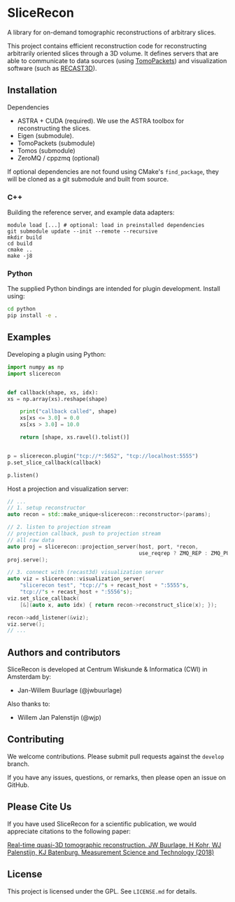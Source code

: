 # SliceRecon

A library for on-demand tomographic reconstructions of arbitrary slices.

This project contains efficient reconstruction code for reconstructing
arbitrarily oriented slices through a 3D volume. It defines servers that are
able to communicate to data sources (using [TomoPackets]) and visualization
software (such as [RECAST3D]).

## Installation
Dependencies
- ASTRA + CUDA (required). We use the ASTRA toolbox for reconstructing the
  slices.
- Eigen (submodule).
- TomoPackets (submodule)
- Tomos (submodule)
- ZeroMQ / cppzmq (optional)

If optional dependencies are not found using CMake's `find_package`, they will
be cloned as a git submodule and built from source.

### C++

Building the reference server, and example data adapters:

```
module load [...] # optional: load in preinstalled dependencies
git submodule update --init --remote --recursive
mkdir build
cd build
cmake ..
make -j8
```

### Python

The supplied Python bindings are intended for plugin development. Install using:

```bash
cd python
pip install -e .
```

## Examples

Developing a plugin using Python:

```python
import numpy as np
import slicerecon


def callback(shape, xs, idx):
xs = np.array(xs).reshape(shape)

    print("callback called", shape)
    xs[xs <= 3.0] = 0.0
    xs[xs > 3.0] = 10.0

    return [shape, xs.ravel().tolist()]


p = slicerecon.plugin("tcp://*:5652", "tcp://localhost:5555")
p.set_slice_callback(callback)

p.listen()
```

Host a projection and visualization server:

```cpp
// ...
// 1. setup reconstructor
auto recon = std::make_unique<slicerecon::reconstructor>(params);

// 2. listen to projection stream
// projection callback, push to projection stream
// all raw data
auto proj = slicerecon::projection_server(host, port, *recon,
                                          use_reqrep ? ZMQ_REP : ZMQ_PULL);
proj.serve();

// 3. connect with (recast3d) visualization server
auto viz = slicerecon::visualization_server(
    "slicerecon test", "tcp://"s + recast_host + ":5555"s,
    "tcp://"s + recast_host + ":5556"s);
viz.set_slice_callback(
    [&](auto x, auto idx) { return recon->reconstruct_slice(x); });

recon->add_listener(&viz);
viz.serve();
// ...
```

## Authors and contributors
SliceRecon is developed at Centrum Wiskunde & Informatica (CWI) in Amsterdam by:

- Jan-Willem Buurlage (@jwbuurlage)

Also thanks to:

- Willem Jan Palenstijn (@wjp)

## Contributing

We welcome contributions. Please submit pull requests against the `develop` branch.

If you have any issues, questions, or remarks, then please open an issue on GitHub.

## Please Cite Us

If you have used SliceRecon for a scientific publication, we would appreciate
citations to the following paper:

[Real-time quasi-3D tomographic reconstruction. JW Buurlage, H Kohr, WJ Palenstijn,
KJ Batenburg. Measurement Science and Technology
(2018)](https://doi.org/10.1088/1361-6501/aab754)

## License

This project is licensed under the GPL. See `LICENSE.md` for details.

[TomoPackets]: https://www.github.com/cicwi/tomopackets
[RECAST3D]: https://www.github.com/cicwi/RECAST3D
